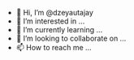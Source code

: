 - 👋 Hi, I’m @dzeyautajay
- 👀 I’m interested in ...
- 🌱 I’m currently learning ...
- 💞️ I’m looking to collaborate on ...
- 📫 How to reach me ...

<!---
dzeyautajay/dzeyautajay is a ✨ special ✨ repository because its `README.md` (this file) appears on your GitHub profile.
You can click the Preview link to take a look at your changes.
--->
